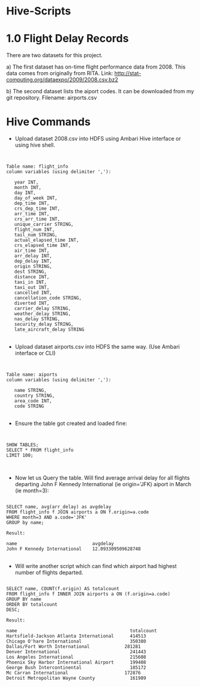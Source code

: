 # Hive-Scripts
1.0 Flight Delay Records
=======

There are two datasets for this project.

a) The first dataset has on-time flight performance data from 2008. This data comes from originally from RITA.
Link:
http://stat-computing.org/dataexpo/2009/2008.csv.bz2

b) The second dataset lists the aiport codes.
It can be downloaded from my git repository. 
Filename: airports.csv
  
Hive Commands
===

* Upload dataset 2008.csv into HDFS using Ambari Hive interface or using hive shell.

<pre>
<code>

Table name: flight_info
column variables (using delimiter ','): 

   year INT,
   month INT,
   day INT,
   day_of_week INT,
   dep_time INT,
   crs_dep_time INT,
   arr_time INT,
   crs_arr_time INT,
   unique_carrier STRING,
   flight_num INT,
   tail_num STRING,
   actual_elapsed_time INT,
   crs_elapsed_time INT,
   air_time INT,
   arr_delay INT,
   dep_delay INT,
   origin STRING,
   dest STRING,
   distance INT,
   taxi_in INT,
   taxi_out INT,
   cancelled INT,
   cancellation_code STRING,
   diverted INT,
   carrier_delay STRING,
   weather_delay STRING,
   nas_delay STRING,
   security_delay STRING,
   late_aircraft_delay STRING
</code>
</pre>

* Upload dataset airports.csv into HDFS the same way. (Use Ambari interface or CLI)

<pre>
<code>

Table name: aiports
column variables (using delimiter ','):

   name STRING,
   country STRING,
   area_code INT,
   code STRING
</code>
</pre>

* Ensure the table got created and loaded fine:

<pre>
<code>

SHOW TABLES;
SELECT * FROM flight_info
LIMIT 100;

</code>
</pre>

* Now let us Query the table. Will find average arrival delay for all flights departing John F Kennedy International (ie origin='JFK) aiport in March (ie month=3):

<pre>
<code>
SELECT name, avg(arr_delay) as avgdelay
FROM flight_info f JOIN airports a ON f.origin=a.code
WHERE month=3 AND a.code='JFK'
GROUP by name;

Result:

name	                        avgdelay
John F Kennedy International	12.093309509628748
</code>
</pre>

* Will write another script which can find which airport had highest number of flights departed. 

<pre>
<code>
SELECT name, COUNT(f.origin) AS totalcount
FROM flight_info f INNER JOIN airports a ON (f.origin=a.code)
GROUP BY name
ORDER BY totalcount
DESC;

Result:

name	                                      totalcount
Hartsfield-Jackson Atlanta International	  414513
Chicago O'hare International	              350380
Dallas/Fort Worth International	            281281
Denver International	                      241443
Los Angeles International	                  215608
Phoenix Sky Harbor International Airport	  199408
George Bush Intercontinental	              185172
Mc Carran International	                    172876
Detroit Metropolitan Wayne County	          161989
</code>
</pre>
